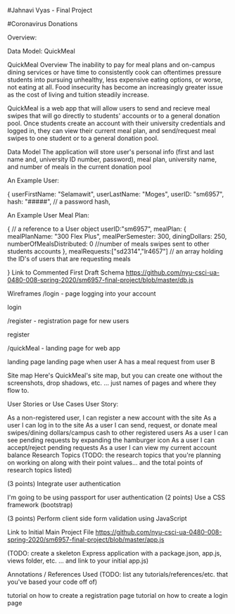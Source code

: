 
#Jahnavi Vyas - Final Project

#Coronavirus Donations

Overview:

Data Model:
QuickMeal

QuickMeal
Overview
The inability to pay for meal plans and on-campus dining services or have time to consistently cook can oftentimes pressure students into pursuing unhealthy, less expensive eating options, or worse, not eating at all. Food insecurity has become an increasingly greater issue as the cost of living and tuition steadily increase.

QuickMeal is a web app that will allow users to send and recieve meal swipes that will go directly to students' accounts or to a general donation pool. Once students create an account with their university credentials and logged in, they can view their current meal plan, and send/request meal swipes to one student or to a general donation pool.

Data Model
The application will store user's personal info (first and last name and, university ID number, password), meal plan, university name, and number of meals in the current donation pool

An Example User:

{
  userFirstName: "Selamawit",
  userLastName: "Moges",
  userID: "sm6957",
  hash: "#####", // a password hash,
   
An Example User Meal Plan:

{
  // a reference to a User object
  userID:"sm6957", 
  mealPlan: 
    { mealPlanName: "300 Flex Plus", 
    mealPerSemester: 300, 
    diningDollars: 250,
    numberOfMealsDistributed: 0 //number of meals swipes sent to other students accounts
    },
    mealRequests:["sd2314","lr4657"] // an array holding the ID's of users that are requesting meals
   
}
Link to Commented First Draft Schema
https://github.com/nyu-csci-ua-0480-008-spring-2020/sm6957-final-project/blob/master/db.js

Wireframes
/login - page logging into your account

login

/register - registration page for new users

register

/quickMeal - landing page for web app

landing page landing page when user A has a meal request from user B

Site map
Here's QuickMeal's site map, but you can create one without the screenshots, drop shadows, etc. ... just names of pages and where they flow to.

User Stories or Use Cases
User Story:

As a non-registered user, I can register a new account with the site
As a user I can log in to the site
As a user I can send, request, or donate meal swipes/dining dollars/campus cash to other registered users
As a user I can see pending requests by expanding the hamburger icon
As a user I can accept/reject pending requests
As a user I can view my current account balance
Research Topics
(TODO: the research topics that you're planning on working on along with their point values... and the total points of research topics listed)

(3 points) Integrate user authentication

I'm going to be using passport for user authentication
(2 points) Use a CSS framework (bootstrap)

(3 points) Perform client side form validation using JavaScript

Link to Initial Main Project File
https://github.com/nyu-csci-ua-0480-008-spring-2020/sm6957-final-project/blob/master/app.js

(TODO: create a skeleton Express application with a package.json, app.js, views folder, etc. ... and link to your initial app.js)

Annotations / References Used
(TODO: list any tutorials/references/etc. that you've based your code off of)

tutorial on how to create a registration page
tutorial on how to create a login page